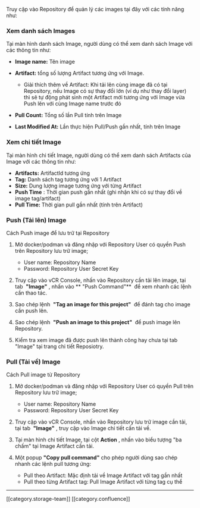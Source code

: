 Truy cập vào Repository để quản lý các images tại đây với các tính năng như:


### Xem danh sách Images
Tại màn hình danh sách Image, người dùng có thể xem danh sách Image với các thông tin như:


*  **Image name:**  Tên image
*  **Artifact:**  tổng số lượng Artifact tương ứng với Image. 
    * Giải thích thêm về Artifact: Khi tải lên cùng image đã có tại Repository, nếu Image có sự thay đổi lớn (ví dụ như thay đổi layer) thì sẽ tự động phát sinh một Artifact mới tương ứng với Image vừa Push lên với cùng Image name trước đó

    
*  **Pull Count:**  Tổng số lần Pull tính trên Image
*  **Last Modified At:**  Lần thực hiện Pull/Push gần nhất, tính trên Image


### Xem chi tiết Image
Tại màn hình chi tiết Image, người dùng có thể xem danh sách Artifacts của Image với các thông tin như:


*  **Artifacts:**  ArtifactId tương ứng
*  **Tag:**  Danh sách tag tương ứng với 1 Artifact
*  **Size:**  Dung lượng image tương ứng với từng Artifact
*  **Push Time** : Thời gian push gần nhất (ghi nhận khi có sự thay đổi về image tag/artifact)
*  **Pull Time:**  Thời gian pull gần nhất (tính trên Artifact)


### Push (Tải lên) Image
Cách Push image để lưu trữ tại Repository
1. Mở docker/podman và đăng nhập với Repository User có quyền Push trên Repository lưu trữ image;
    * User name: Repository Name
    * Password: Repository User Secret Key

    
1. Truy cập vào vCR Console, nhấn vào Repository cần tải lên image, tại tab  **"Image"** , nhấn vào ** "Push Command"**  để xem nhanh các lệnh cần thao tác.
1. Sao chép lệnh  **"Tag an image for this project"**  để đánh tag cho image cần push lên. 
1. Sao chép lệnh  **"Push an image to this project"**  để push image lên Repository.
1. Kiểm tra xem image đã được push lên thành công hay chưa tại tab "Image" tại trang chi tiết Reposiotry.


### Pull (Tải về) Image
Cách Pull image từ Repository
1. Mở docker/podman và đăng nhập với Repository User có quyền Pull trên Repository lưu trữ image;
    * User name: Repository Name
    * Password: Repository User Secret Key

    
1. Truy cập vào vCR Console, nhấn vào Repository lưu trữ image cần tải, tại tab  **"Image"** , truy cập vào Image chi tiết cần tải về.
1. Tại màn hình chi tiết Image, tại cột **Action** , nhấn vào biểu tượng "ba chấm" tại Image Artifact cần tải.
1. Một popup **"Copy pull command"**  cho phép người dùng sao chép nhanh các lệnh pull tương ứng:
    * Pull theo Artifact: Mặc định tải về Image Artifact với tag gần nhất
    * Pull theo từng Artifact tag: Pull Image Artifact với từng tag cụ thể

    





*****

[[category.storage-team]] 
[[category.confluence]] 
